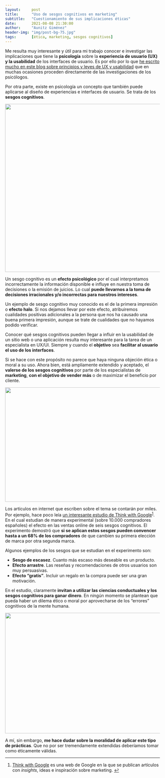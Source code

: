 ```yaml
---
layout:     post
title:      "Uso de sesgos cognitivos en marketing"
subtitle:   "Cuestionamiento de sus implicaciones éticas"
date:       2021-08-08 21:30:00
author:     "Aunitz Giménez"
header-img: "img/post-bg-75.jpg"
tags:       [ética, marketing, sesgos cognitivos]
---
```


<p>Me resulta muy interesante y útil para mi trabajo conocer e investigar las implicaciones que tiene la <strong>psicología</strong> sobre la <strong>experiencia de usuario (UX) y la usabilidad</strong> de los interfaces de usuario. Es por ello por lo que <a href="{{ site.baseurl }}/tags/">he escrito mucho en este blog sobre principios y leyes de UX y usabilidad</a> que en muchas ocasiones proceden directamente de las investigaciones de los psicólogos.</p>

<p>Por otra parte, existe en psicología un concepto que también puede aplicarse al diseño de experiencias e interfaces de usuario. Se trata de los <strong>sesgos cognitivos</strong>.</p>

<p><img src="{{ site.baseurl }}/img/uso-sesgos-cognitivos-marketing-01.jpg" loading="lazy" alt="" width="720" height="548"></p>

<p>Un sesgo cognitivo es un <strong>efecto psicológico</strong> por el cual interpretamos incorrectamente la información disponible e influye en nuestra toma de decisiones o la emisión de juicios. Lo cual <strong>puede llevarnos a la toma de decisiones irracionales y/o incorrectas para nuestros intereses</strong>.</p>

<p>Un ejemplo de sesgo cognitivo muy conocido es el de la primera impresión o <strong>efecto halo</strong>. Si nos dejamos llevar por este efecto, atribuiremos cualidades positivas adicionales a la persona que nos ha causado una buena primera impresión, aunque se trate de cualidades que no hayamos podido verificar.</p>

<p>Conocer qué sesgos cognitivos pueden llegar a influir en la usabilidad de un sitio web o una aplicación resulta muy interesante para la tarea de un especialista en UX/UI. Siempre y cuando el <strong>objetivo</strong> sea <strong>facilitar al usuario el uso de los interfaces</strong>.</p>

<p>Si se hace con este propósito no parece que haya ninguna objeción ética o moral a su uso. Ahora bien, está ampliamente extendido y aceptado, el <strong>valerse de los sesgos cognitivos</strong> por parte de los especialistas de <strong>marketing</strong>, <strong>con el objetivo de vender más</strong> o de maximizar el beneficio por cliente.</p>

<p><img src="{{ site.baseurl }}/img/uso-sesgos-cognitivos-marketing-02.jpg" loading="lazy" alt="" width="720" height="373"></p>

<p>Los artículos en internet que escriben sobre el tema se contarán por miles. Por ejemplo, hace poco leía <a href="https://www.thinkwithgoogle.com/intl/es-es/insights/consumer-journey/nuevo-estudio-c%C3%B3mo-convencer-al-68-de-los-espa%C3%B1oles-para-que-consideren-tu-marca/" target="_blank" rel="noopener noreferrer">un interesante estudio de Think with Google</a><sup id="fnref:fn-f1"><a href="#fn:fn-f1" class="footnote">1</a></sup>. En el cual estudian de manera experimental (sobre 10.000 compradores españoles) el efecto en las ventas online de seis sesgos cognitivos. El experimento demostró que <strong>si se aplican estos sesgos pueden convencer hasta a un 68% de los compradores</strong> de que cambien su primera elección de marca por otra segunda marca.</p>

<p>Algunos ejemplos de los sesgos que se estudian en el experimento son:</p>

<ul>
	<li><strong>Sesgo de escasez</strong>. Cuanto más escaso más deseable es un producto.</li>
	<li><strong>Efecto arrastre</strong>. Las reseñas y recomendaciones de otros usuarios son muy persuasivas.</li>
	<li><strong>Efecto “gratis”</strong>. Incluir un regalo en la compra puede ser una gran motivación.</li>
</ul>

<p>En el estudio, claramente <strong>invitan a utilizar las ciencias conductuales y los sesgos cognitivos para ganar dinero</strong>. En ningún momento se plantean que pueda haber un dilema ético o moral por aprovecharse de los “errores” cognitivos de la mente humana.</p>

<p><img src="{{ site.baseurl }}/img/uso-sesgos-cognitivos-marketing-03.jpg" loading="lazy" alt="" width="720" height="393"></p>

<p>A mí, sin embargo, <strong>me hace dudar sobre la moralidad de aplicar este tipo de prácticas</strong>. Que no por ser tremendamente extendidas deberíamos tomar como éticamente válidas.</p>

<hr>

<div class="footnotes">
    <ol>
        <li id="fn:fn-f1">
            <p><a href="https://www.thinkwithgoogle.com/intl/es-es/" target="_blank" rel="noopener noreferrer">Think with Google</a> es una web de Google en la que se publican artículos con <em>insights</em>, ideas e inspiración sobre marketing.&nbsp;<a href="#fnref:fn-f1" class="reversefootnote">&#8617;</a></p>
        </li>
    </ol>
</div>
